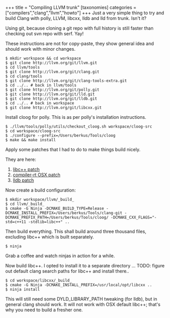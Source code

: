 +++
title = "Compiling LLVM trunk"
[taxonomies]
categories = ["compilers","clang","llvm","howto"]
+++
Just a very simple thing to try and build Clang with polly, LLVM, libcxx, lldb and lld from trunk. Isn't it?

Using git, because cloning a git repo with full history is still faster than checking out svn repo with serf. Yay!

These instructions are not for copy-paste, they show general idea and should work with minor changes.

<!-- more -->

``` console
$ mkdir workspace && cd workspace
$ git clone http://llvm.org/git/llvm.git
$ cd llvm/tools
$ git clone http://llvm.org/git/clang.git
$ cd clang/tools
$ git clone http://llvm.org/git/clang-tools-extra.git
$ cd ../.. # back in llvm/tools
$ git clone http://llvm.org/git/polly.git
$ git clone http://llvm.org/git/lld.git
$ git clone http://llvm.org/git/lldb.git
$ cd ../.. # back in workspace
$ git clone http://llvm.org/git/libcxx.git
```

Install cloog for polly. This is as per polly's installation instructions.

``` console
$ ./llvm/tools/polly/utils/checkout_cloog.sh workspace/cloog-src
$ cd workspace/cloog-src
$ ./configure --prefix=/Users/berkus/Tools/cloog
$ make && make install
```

Apply some patches that I had to do to make things build nicely.

They are here:

1. [libc++ patch](http://llvm.org/bugs/show_bug.cgi?id=16123)
2. [compiler-rt OSX patch](http://llvm.org/bugs/show_bug.cgi?id=16124)
3. [lldb patch](http://llvm.org/bugs/show_bug.cgi?id=16125)

Now create a build configuration:

``` console
$ mkdir workspace/llvm/_build_
$ cd llvm/_build_
$ cmake -G Ninja -DCMAKE_BUILD_TYPE=Release -DCMAKE_INSTALL_PREFIX=/Users/berkus/Tools/clang-git -DCMAKE_PREFIX_PATH=/Users/berkus/Tools/cloog/ -DCMAKE_CXX_FLAGS="-std=c++11 -stdlib=libc++" ..
```

Then build everything. This shall build around three thousand files, excluding libc++ which is built separately.

``` console
$ ninja
```

Grab a coffee and watch ninjas in action for a while.

Now build libc++. I opted to install it to a separate directory ... TODO: figure out default clang search paths for libc++ and install there..

``` console
$ cd workspace/libcxx/_build_
$ cmake -G Ninja -DCMAKE_INSTALL_PREFIX=/usr/local/opt/libcxx ..
$ ninja install
```

This will still need some DYLD_LIBRARY_PATH tweaking (for lldb), but in general clang should work. It will not work with OSX default libc++; that's why you need to build a fresher one.

